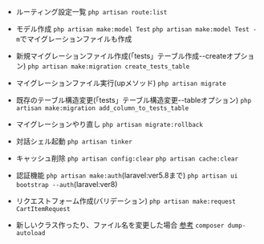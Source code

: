 - ルーティング設定一覧
`php artisan route:list`

- モデル作成
`php artisan make:model Test` `php artisan make:model Test -m`でマイグレーションファイルも作成

- 新規マイグレーションファイル作成(「tests」テーブル作成--createオプション)
`php artisan make:migration create_tests_table`

- マイグレーションファイル実行(upメソッド)
`php artisan migrate`

- 既存のテーブル構造変更(「tests」テーブル構造変更--tableオプション)
`php artisan make:migration add_column_to_tests_table`

- マイグレーションやり直し
`php artisan migrate:rollback`

- 対話シェル起動
`php artisan tinker`

- キャッシュ削除
`php artisan config:clear`
`php artisan cache:clear`

- 認証機能
`php artisan make:auth`(laravel:ver5.8まで)
`php artisan ui bootstrap --auth`(laravel:ver8)

- リクエストフォーム作成(バリデーション)
`php artisan make:request CartItemRequest`

- 新しいクラス作ったり、ファイル名を変更した場合 [参考](https://prograshi.com/framework/laravel/laravel-error-class-not-found/)
`composer dump-autoload`